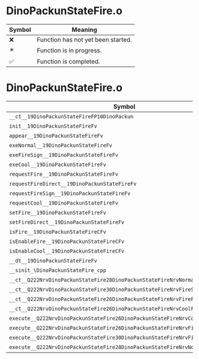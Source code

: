# DinoPackunStateFire.o
| Symbol | Meaning 
| ------------- | ------------- 
| :x: | Function has not yet been started. 
| :eight_pointed_black_star: | Function is in progress. 
| :white_check_mark: | Function is completed. 


# DinoPackunStateFire.o
| Symbol | Decompiled? |
| ------------- | ------------- |
| `__ct__19DinoPackunStateFireFP10DinoPackun` | :x: |
| `init__19DinoPackunStateFireFv` | :x: |
| `appear__19DinoPackunStateFireFv` | :x: |
| `exeNormal__19DinoPackunStateFireFv` | :x: |
| `exeFireSign__19DinoPackunStateFireFv` | :x: |
| `exeCool__19DinoPackunStateFireFv` | :x: |
| `requestFire__19DinoPackunStateFireFv` | :x: |
| `requestFireDirect__19DinoPackunStateFireFv` | :x: |
| `requestFireSign__19DinoPackunStateFireFv` | :x: |
| `requestCool__19DinoPackunStateFireFv` | :x: |
| `setFire__19DinoPackunStateFireFv` | :x: |
| `setFireDirect__19DinoPackunStateFireFv` | :x: |
| `isFire__19DinoPackunStateFireCFv` | :x: |
| `isEnableFire__19DinoPackunStateFireCFv` | :x: |
| `isEnableCool__19DinoPackunStateFireCFv` | :x: |
| `__dt__19DinoPackunStateFireFv` | :x: |
| `__sinit_\DinoPackunStateFire_cpp` | :x: |
| `__ct__Q222NrvDinoPackunStateFire28DinoPackunStateFireNrvNormalFv` | :x: |
| `__ct__Q222NrvDinoPackunStateFire30DinoPackunStateFireNrvFireSignFv` | :x: |
| `__ct__Q222NrvDinoPackunStateFire26DinoPackunStateFireNrvFireFv` | :x: |
| `__ct__Q222NrvDinoPackunStateFire26DinoPackunStateFireNrvCoolFv` | :x: |
| `execute__Q222NrvDinoPackunStateFire26DinoPackunStateFireNrvCoolCFP5Spine` | :x: |
| `execute__Q222NrvDinoPackunStateFire26DinoPackunStateFireNrvFireCFP5Spine` | :x: |
| `execute__Q222NrvDinoPackunStateFire30DinoPackunStateFireNrvFireSignCFP5Spine` | :x: |
| `execute__Q222NrvDinoPackunStateFire28DinoPackunStateFireNrvNormalCFP5Spine` | :x: |
